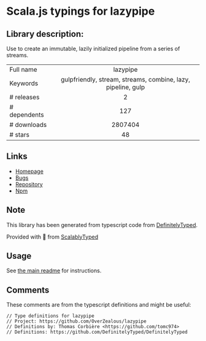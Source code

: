 
# Scala.js typings for lazypipe


## Library description:
Use to create an immutable, lazily initialized pipeline from a series of streams.

|                    |                 |
| ------------------ | :-------------: |
| Full name          | lazypipe |
| Keywords           | gulpfriendly, stream, streams, combine, lazy, pipeline, gulp |
| # releases         | 2 |
| # dependents       | 127 |
| # downloads        | 2807404 |
| # stars            | 48 |

## Links
- [Homepage](https://github.com/OverZealous/lazypipe)
- [Bugs](https://github.com/OverZealous/lazypipe/issues)
- [Repository](https://github.com/OverZealous/lazypipe)
- [Npm](https://www.npmjs.com/package/lazypipe)
    


## Note
This library has been generated from typescript code from [DefinitelyTyped](https://definitelytyped.org).

Provided with :purple_heart: from [ScalablyTyped](https://github.com/oyvindberg/ScalablyTyped)

## Usage
See [the main readme](../../readme.md) for instructions.

## Comments

These comments are from the typescript definitions and might be useful:
```
// Type definitions for lazypipe
// Project: https://github.com/OverZealous/lazypipe
// Definitions by: Thomas Corbière <https://github.com/tomc974>
// Definitions: https://github.com/DefinitelyTyped/DefinitelyTyped

```


